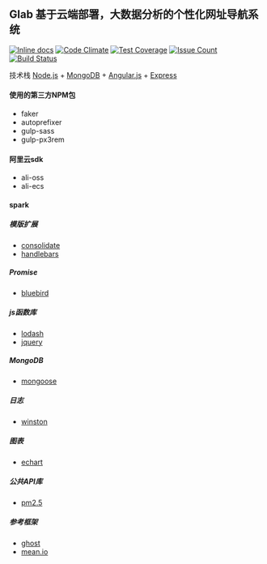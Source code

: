 ## Glab 基于云端部署，大数据分析的个性化网址导航系统
[![Inline docs](http://inch-ci.org/github/glabcn/glab-core.svg?branch=master)](http://inch-ci.org/github/glabcn/glab-core) [![Code Climate](https://codeclimate.com/github/glabcn/glab-core/badges/gpa.svg)](https://codeclimate.com/github/glabcn/glab-core) [![Test Coverage](https://codeclimate.com/github/glabcn/glab-core/badges/coverage.svg)](https://codeclimate.com/github/glabcn/glab-core/coverage) [![Issue Count](https://codeclimate.com/github/glabcn/glab-core/badges/issue_count.svg)](https://codeclimate.com/github/glabcn/glab-core) [![Build Status](https://travis-ci.org/glabcn/glab-core.svg?branch=master)](https://travis-ci.org/glabcn/glab-core)

技术栈
[Node.js](https://nodejs.org) + [MongoDB](http://www.mongodb.org) + [Angular.js](https://angularjs.org) + [Express](http://expressjs.com)

#### 使用的第三方NPM包
- faker
- autoprefixer
- gulp-sass
- gulp-px3rem

#### 阿里云sdk
- ali-oss
- ali-ecs

#### spark
##### 模版扩展
- [consolidate](https://github.com/visionmedia/consolidate.js)
- [handlebars](http://handlebarsjs.com)

##### Promise
- [bluebird](http://bluebirdjs.com)

##### js函数库
- [lodash](https://lodash.com)
- [jquery](http://jquery.com)

##### MongoDB
- [mongoose](http://mongoosejs.com)

##### 日志
- [winston](https://github.com/winstonjs/winston)

##### 图表
- [echart](http://echarts.baidu.com)

##### 公共API库
- [pm2.5](http://www.pm25.in)

##### 参考框架
- [ghost](https://www.ghost.org)
- [mean.io](http://www.mean.io)
